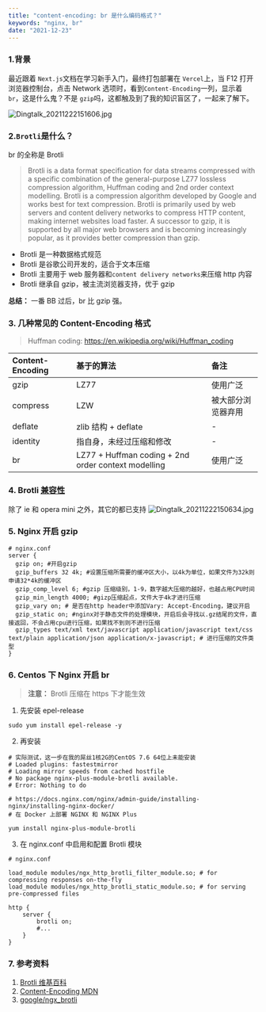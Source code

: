 ```yaml
---
title: "content-encoding: br 是什么编码格式？"
keywords: "nginx, br"
date: "2021-12-23"
---
```


### 1.背景

最近跟着 `Next.js`文档在学习新手入门，最终打包部署在 `Vercel`上，当 F12 打开浏览器控制台，点击 Network 选项时，看到`Content-Encoding`一列，显示着 `br`，这是什么鬼？不是 `gzip`吗，这都触及到了我的知识盲区了，一起来了解下。

![Dingtalk_20211222151606.jpg](https://s2.loli.net/2021/12/22/2tzXxUwinTs8AGe.jpg)

### 2.`Brotli`是什么？

br 的全称是 Brotli

> Brotli is a data format specification for data streams compressed with a specific combination of the general-purpose LZ77 lossless compression algorithm, Huffman coding and 2nd order context modelling. Brotli is a compression algorithm developed by Google and works best for text compression. Brotli is primarily used by web servers and content delivery networks to compress HTTP content, making internet websites load faster. A successor to gzip, it is supported by all major web browsers and is becoming increasingly popular, as it provides better compression than gzip.

- Brotli 是一种数据格式规范
- Brotli 是谷歌公司开发的，适合于文本压缩
- Brotli 主要用于 web 服务器和`content delivery networks`来压缩 http 内容
- Brotli 继承自 gzip，被主流浏览器支持，优于 gzip

**总结：** 一番 BB 过后，br 比 gzip 强。

### 3. 几种常见的 Content-Encoding 格式

> Huffman coding: https://en.wikipedia.org/wiki/Huffman_coding

| Content-Encoding | 基于的算法                                          | 备注               |
| :--------------- | :-------------------------------------------------- | :----------------- |
| gzip             | LZ77                                                | 使用广泛           |
| compress         | LZW                                                 | 被大部分浏览器弃用 |
| deflate          | zlib 结构 + deflate                                 | -                  |
| identity         | 指自身，未经过压缩和修改                            | -                  |
| br               | LZ77 + Huffman coding + 2nd order context modelling | 使用广泛           |

### 4. Brotli [兼容性](https://caniuse.com/?search=Brotli)

除了 ie 和 opera mini 之外，其它的都已支持
![Dingtalk_20211222150634.jpg](https://s2.loli.net/2021/12/22/re6R8injzNGy3WS.jpg)

### 5. Nginx 开启 gzip

```
# nginx.conf
server {
  gzip on; #开启gzip
  gzip_buffers 32 4k; #设置压缩所需要的缓冲区大小，以4k为单位，如果文件为32k则申请32*4k的缓冲区
  gzip_comp_level 6; #gzip 压缩级别，1-9，数字越大压缩的越好，也越占用CPU时间
  gzip_min_length 4000; #gizp压缩起点，文件大于4k才进行压缩
  gzip_vary on; # 是否在http header中添加Vary: Accept-Encoding，建议开启
  gzip_static on; #nginx对于静态文件的处理模块，开启后会寻找以.gz结尾的文件，直接返回，不会占用cpu进行压缩，如果找不到则不进行压缩
  gzip_types text/xml text/javascript application/javascript text/css text/plain application/json application/x-javascript; # 进行压缩的文件类型
}
```

### 6. Centos 下 Nginx 开启 br

> **注意：** Brotli 压缩在 https 下才能生效

1. 先安装 epel-release

```
sudo yum install epel-release -y
```

2. 再安装

```
# 实际测试，这一步在我的屌丝1核2G的CentOS 7.6 64位上未能安装
# Loaded plugins: fastestmirror
# Loading mirror speeds from cached hostfile
# No package nginx-plus-module-brotli available.
# Error: Nothing to do

# https://docs.nginx.com/nginx/admin-guide/installing-nginx/installing-nginx-docker/
# 在 Docker 上部署 NGINX 和 NGINX Plus

yum install nginx-plus-module-brotli
```

3. 在 nginx.conf 中启用和配置 Brotli 模块

```
# nginx.conf

load_module modules/ngx_http_brotli_filter_module.so; # for compressing responses on-the-fly
load_module modules/ngx_http_brotli_static_module.so; # for serving pre-compressed files

http {
    server {
        brotli on;
        #...
    }
}
```

### 7. 参考资料

1. [Brotli 维基百科](https://en.wikipedia.org/wiki/Brotli)
2. [Content-Encoding MDN](https://developer.mozilla.org/zh-CN/docs/Web/HTTP/Headers/Content-Encoding)
3. [google/ngx_brotli](https://github.com/google/ngx_brotli)
